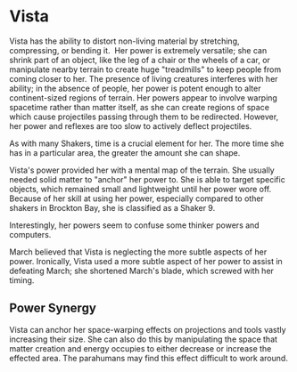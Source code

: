 # Vista
Vista has the ability to distort non-living material by stretching, compressing, or bending it.  Her power is extremely versatile; she can shrink part of an object, like the leg of a chair or the wheels of a car, or manipulate nearby terrain to create huge "treadmills" to keep people from coming closer to her. The presence of living creatures interferes with her ability; in the absence of people, her power is potent enough to alter continent-sized regions of terrain. Her powers appear to involve warping spacetime rather than matter itself, as she can create regions of space which cause projectiles passing through them to be redirected. However, her power and reflexes are too slow to actively deflect projectiles.

As with many Shakers, time is a crucial element for her. The more time she has in a particular area, the greater the amount she can shape.

Vista's power provided her with a mental map of the terrain. She usually needed solid matter to "anchor" her power to. She is able to target specific objects, which remained small and lightweight until her power wore off. Because of her skill at using her power, especially compared to other shakers in Brockton Bay, she is classified as a Shaker 9.

Interestingly, her powers seem to confuse some thinker powers and computers.

March believed that Vista is neglecting the more subtle aspects of her power. Ironically, Vista used a more subtle aspect of her power to assist in defeating March; she shortened March's blade, which screwed with her timing.

## Power Synergy
Vista can anchor her space-warping effects on projections and tools vastly increasing their size. She can also do this by manipulating the space that matter creation and energy occupies to either decrease or increase the effected area. The parahumans may find this effect difficult to work around.
